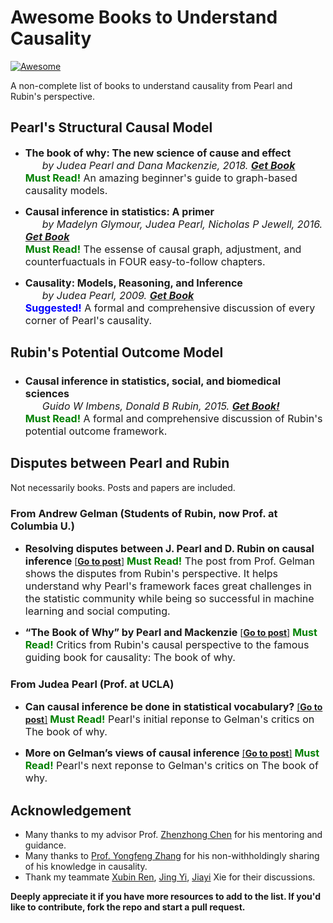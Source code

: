 # Awesome Books to Understand Causality

 [![Awesome](https://cdn.rawgit.com/sindresorhus/awesome/d7305f38d29fed78fa85652e3a63e154dd8e8829/media/badge.svg)](https://github.com/sindresorhus/awesome)

 A non-complete list of books to understand causality from Pearl and Rubin's perspective.

## Pearl's Structural Causal Model

* <font size=3>**The book of why: The new science of cause and effect**</font>  
  <font size=3>&nbsp; &nbsp; &nbsp; *by Judea Pearl and Dana Mackenzie, 2018. [**Get Book**](https://scholar.google.com/citations?view_op=view_citation&hl=en&user=bAipNH8AAAAJ&citation_for_view=bAipNH8AAAAJ:EsrhoZGmrkoC)* </font>   
  <font size=3><font color=#008000>**Must Read!**</font> An amazing beginner's guide to graph-based causality models.</font>

* <font size=3>**Causal inference in statistics: A primer**</font>  
  <font size=3>&nbsp; &nbsp; &nbsp; *by Madelyn Glymour, Judea Pearl, Nicholas P Jewell, 2016. [**Get Book**](https://scholar.google.com/citations?view_op=view_citation&hl=en&user=bAipNH8AAAAJ&cstart=20&pagesize=80&citation_for_view=bAipNH8AAAAJ:35N4QoGY0k4C)* </font>   
  <font size=3><font color=#008000>**Must Read!**</font> The essense of causal graph, adjustment, and counterfuactuals in FOUR easy-to-follow chapters.</font>

* <font size=3>**Causality: Models, Reasoning, and Inference**</font>  
  <font size=3>&nbsp; &nbsp; &nbsp; *by Judea Pearl, 2009. [**Get Book**](https://scholar.google.com/citations?view_op=view_citation&hl=en&user=bAipNH8AAAAJ&citation_for_view=bAipNH8AAAAJ:u-x6o8ySG0sC)* </font>   
  <font size=3><font color=#0000FF>**Suggested!**</font> A formal and comprehensive discussion of every corner of Pearl's causality.</font>


## Rubin's Potential Outcome Model

###

* <font size=3>**Causal inference in statistics, social, and biomedical sciences**</font>  
  <font size=3>&nbsp; &nbsp; &nbsp; *Guido W Imbens, Donald B Rubin, 2015. [**Get Book!**](https://scholar.google.com/citations?view_op=view_citation&hl=en&user=5q4fhUoAAAAJ&citation_for_view=5q4fhUoAAAAJ:QeguYG95ZbAC)* </font>   
  <font size=3><font color=#008000>**Must Read!**</font> A formal and comprehensive discussion of Rubin's potential outcome framework.</font>

### 

## Disputes between Pearl and Rubin
 Not necessarily books. Posts and papers are included.

### From Andrew Gelman (Students of Rubin, now Prof. at Columbia U.)

* <font size=3>**Resolving disputes between J. Pearl and D. Rubin on causal inference**</font> [[**Go to post**]](https://statmodeling.stat.columbia.edu/2009/07/05/disputes_about/)
  <font size=3><font color=#008000>**Must Read!**</font> The post from Prof. Gelman shows the disputes from Rubin's perspective. It helps understand why Pearl's framework faces great challenges in the statistic community while being so successful in machine learning and social computing. </font>


* <font size=3>**“The Book of Why” by Pearl and Mackenzie**</font> [[**Go to post**]](https://statmodeling.stat.columbia.edu/2019/01/08/book-pearl-mackenzie/)
  <font size=3><font color=#008000>**Must Read!**</font> Critics from Rubin's causal perspective to the famous guiding book for causality: The book of why. </font>



### From Judea Pearl (Prof. at UCLA)

* <font size=3>**Can causal inference be done in statistical vocabulary?**</font> [[**Go to post**]](http://causality.cs.ucla.edu/blog/index.php/2019/01/09/can-causal-inference-be-done-in-statistical-vocabulary/)
  <font size=3><font color=#008000>**Must Read!**</font> Pearl's initial reponse to Gelman's critics on The book of why. </font>

* <font size=3>**More on Gelman’s views of causal inference**</font> [[**Go to post**]](http://causality.cs.ucla.edu/blog/index.php/2019/01/15/more-on-gelmans-views-of-causal-inference/)
  <font size=3><font color=#008000>**Must Read!**</font> Pearl's next reponse to Gelman's critics on The book of why. </font>


## Acknowledgement
- Many thanks to my advisor Prof. [Zhenzhong Chen](http://iip.whu.edu.cn/~zzchen/index.html) for his mentoring and guidance.   
- Many thanks to [Prof. Yongfeng Zhang](yongfeng.me) for his non-withholdingly sharing of his knowledge in causality.   
- Thank my teammate [Xubin Ren](https://github.com/Re-bin), [Jing Yi](https://github.com/jing-1), [Jiayi](https://github.com/JennyXieJiayi) Xie for their discussions.

**Deeply appreciate it if you have more resources to add to the list. If you'd like to contribute, fork the repo and start a pull request.**

